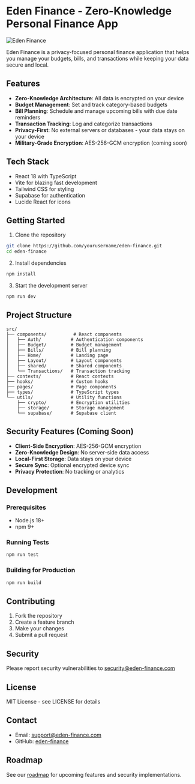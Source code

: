 # Eden Finance - Zero-Knowledge Personal Finance App

![Eden Finance](https://images.unsplash.com/photo-1563986768494-4dee2763ff3f?auto=format&fit=crop&q=80&w=1000)

Eden Finance is a privacy-focused personal finance application that helps you manage your budgets, bills, and transactions while keeping your data secure and local.

## Features

- **Zero-Knowledge Architecture**: All data is encrypted on your device
- **Budget Management**: Set and track category-based budgets
- **Bill Planning**: Schedule and manage upcoming bills with due date reminders
- **Transaction Tracking**: Log and categorize transactions
- **Privacy-First**: No external servers or databases - your data stays on your device
- **Military-Grade Encryption**: AES-256-GCM encryption (coming soon)

## Tech Stack

- React 18 with TypeScript
- Vite for blazing fast development
- Tailwind CSS for styling
- Supabase for authentication
- Lucide React for icons

## Getting Started

1. Clone the repository
```bash
git clone https://github.com/yourusername/eden-finance.git
cd eden-finance
```

2. Install dependencies
```bash
npm install
```

3. Start the development server
```bash
npm run dev
```

## Project Structure

```
src/
├── components/          # React components
│   ├── Auth/           # Authentication components
│   ├── Budget/         # Budget management
│   ├── Bills/          # Bill planning
│   ├── Home/           # Landing page
│   ├── Layout/         # Layout components
│   ├── shared/         # Shared components
│   └── Transactions/   # Transaction tracking
├── contexts/           # React contexts
├── hooks/              # Custom hooks
├── pages/              # Page components
├── types/              # TypeScript types
└── utils/              # Utility functions
    ├── crypto/         # Encryption utilities
    ├── storage/        # Storage management
    └── supabase/       # Supabase client
```

## Security Features (Coming Soon)

- **Client-Side Encryption**: AES-256-GCM encryption
- **Zero-Knowledge Design**: No server-side data access
- **Local-First Storage**: Data stays on your device
- **Secure Sync**: Optional encrypted device sync
- **Privacy Protection**: No tracking or analytics

## Development

### Prerequisites

- Node.js 18+
- npm 9+

### Running Tests

```bash
npm run test
```

### Building for Production

```bash
npm run build
```

## Contributing

1. Fork the repository
2. Create a feature branch
3. Make your changes
4. Submit a pull request

## Security

Please report security vulnerabilities to security@eden-finance.com

## License

MIT License - see LICENSE for details

## Contact

- Email: support@eden-finance.com
- GitHub: [eden-finance](https://github.com/yourusername/eden-finance)

## Roadmap

See our [roadmap](https://eden-finance.com/roadmap) for upcoming features and security implementations.